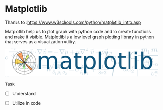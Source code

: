 # Matplotlib 
Thanks to :https://www.w3schools.com/python/matplotlib_intro.asp

Matplotlib help us to plot graph with python code and to create functions and make it visible.
Matplotlib is a low level graph plotting library in python that serves as a visualization utility.

![logo](https://github.com/niehmanyo/ML_training/blob/mac-ML/py_tutorials/Matplotlib_tutorials/Matplotlib_logo.svg.png)

Task
- [ ] Understand 
- [ ] Utilize in code


